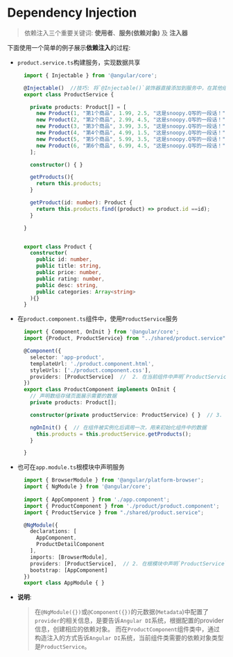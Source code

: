 # Dependency Injection

> 依赖注入三个重要关键词: **使用者**、**服务(依赖对象)** 及 **注入器**

下面使用一个简单的例子展示**依赖注入**的过程:

- `product.service.ts`构建服务，实现数据共享
  ```typescript
    import { Injectable } from '@angular/core';

    @Injectable()  //技巧: 将`@Injectable()`装饰器直接添加到服务中，在其他组件中引用该服务时，就不用再添加`@Injectbale()`装饰器了
    export class ProductService {

      private products: Product[] = [
        new Product(1, "第1个商品", 1.99, 2.5, "这是snoopy.Q写的一段话！", ["电子设备"]),
        new Product(2, "第2个商品", 2.99, 4.5, "这是snoopy.Q写的一段话！", ["电子设备"]),
        new Product(3, "第3个商品", 3.99, 3.5, "这是snoopy.Q写的一段话！", ["电子设备"]),
        new Product(4, "第4个商品", 4.99, 1.5, "这是snoopy.Q写的一段话！", ["电子设备"]),
        new Product(5, "第5个商品", 5.99, 3.5, "这是snoopy.Q写的一段话！", ["电子设备"]),
        new Product(6, "第6个商品", 6.99, 4.5, "这是snoopy.Q写的一段话！", ["电子设备"])
      ];

      constructor() { }

      getProducts(){
        return this.products;
      }

      getProduct(id: number): Product {
        return this.products.find((product) => product.id ==id);
      }

    }


    export class Product {
      constructor(
        public id: number,
        public title: string,
        public price: number,
        public rating: number,
        public desc: string,
        public categories: Array<string>
      ){}
    }


  ```

- 在`product.component.ts`组件中，使用`ProductService`服务

  ```typescript
    import { Component, OnInit } from '@angular/core';
    import {Product, ProductService} from "../shared/product.service";  // 1.导入服务

    @Component({
      selector: 'app-product',
      templateUrl: './product.component.html',
      styleUrls: ['./product.component.css'],
      providers: [ProductService]  //  2. 在当前组件中声明`ProductService`只可以在当前组件中使用该服务
    })
    export class ProductComponent implements OnInit {
      // 声明数组存储页面展示需要的数据
      private products: Product[];

      constructor(private productService: ProductService) { }  // 3. 注入`ProductService`服务

      ngOnInit() {  // 在组件被实例化后调用一次，用来初始化组件中的数据
        this.products = this.productService.getProducts();
      }

    }

  ```

- 也可在`app.module.ts`根模块中声明服务

  ```typescript
    import { BrowserModule } from '@angular/platform-browser';
    import { NgModule } from '@angular/core';
   
    import { AppComponent } from './app.component';
    import { ProductComponent } from './product/product.component';
    import { ProductService } from "./shared/product.service";

    @NgModule({
      declarations: [
        AppComponent,
        ProductDetailComponent
      ],
      imports: [BrowserModule],
      providers: [ProductService],  // 2. 在根模块中声明`ProductService`，所有组件都可以使用`ProductService`服务
      bootstrap: [AppComponent]
    })
    export class AppModule { }

  ```

- **说明**:
  >在`@NgModule({})`或`@Component({})`的元数据(`Metadata`)中配置了`provider`的相关信息，是要告诉`Angular DI`系统，根据配置的provider信息，创建相应的依赖对象。
  而在`ProductComponent`组件类中，通过构造注入的方式告诉`Angular DI`系统，当前组件类需要的依赖对象类型是`ProductService`。

